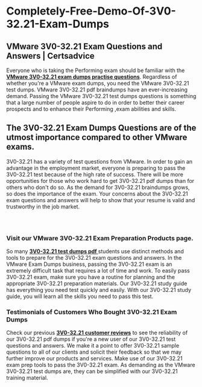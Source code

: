 # Completely-Free-Demo-Of-3V0-32.21-Exam-Dumps
<h2><strong>VMware 3V0-32.21 Exam Questions and Answers | Certsadvice</strong></h2> <p>Everyone who is taking the Performing exam should be familiar with the <a href="http://www.certsadvice.com/vmware/3v0-32.21-practice-questions"><strong>VMware 3V0-32.21 exam dumps practise questions</strong></a>. Regardless of whether you&#39;re a VMware exam dumps, you need the VMware 3V0-32.21 test dumps. VMware 3V0-32.21 pdf braindumps have an ever-increasing demand. Passing the VMware 3V0-32.21 test dumps questions is something that a large number of people aspire to do in order to better their career prospects and to enhance their Performing ,exam abilities and skills.</p> <h2><strong>The 3V0-32.21 Exam Dumps Questions are of the utmost importance compared to other VMware exams.</strong></h2> <p>3V0-32.21 has a variety of test questions from VMware. In order to gain an advantage in the employment market, everyone is preparing to pass the 3V0-32.21 test because of the high rate of success. There will be more opportunities for those who work hard to get 3V0-32.21 pdf dumps than for others who don&#39;t do so. As the demand for 3V0-32.21 braindumps grows, so does the importance of the exam. Your concerns about the 3V0-32.21 exam questions and answers will help to show that your resume is valid and trustworthy in the job market.</p> <p><a href="http://www.certsadvice.com/vmware/3v0-32.21-practice-questions" style="display: block; padding: 1em 0; text-align: center; "><img alt="" src="https://1.bp.blogspot.com/-RUOr8Wn-CRk/YUYAxC8kcHI/AAAAAAAAAnw/F7BbdI3tw8QDj5z8iX0vQAioQzKiUxduwCLcBGAsYHQ/s0/unnamed.jpg" /></a></p> <h3><strong>Visit our VMware 3V0-32.21 Exam Preparation Products page.</strong></h3> <p>So many <a href="http://www.certsadvice.com/vmware/3v0-32.21-practice-questions"><strong>3V0-32.21 test dumps pdf </strong></a>students use distinct methods and tools to prepare for the 3V0-32.21 exam questions and answers. In the VMware Exam Dumps business, passing the 3V0-32.21 exam is an extremely difficult task that requires a lot of time and work. To easily pass 3V0-32.21 exam, make sure you have a routine for planning and the appropriate 3V0-32.21 preparation materials. Our 3V0-32.21 study guide has everything you need test quickly and easily. With our 3V0-32.21 study guide, you will learn all the skills you need to pass this test.</p> <h3><strong>Testimonials of Customers Who Bought 3V0-32.21 Exam Dumps</strong></h3> <p>Check our previous <a href="http://www.certsadvice.com/vmware/3v0-32.21-practice-questions"><strong>3V0-32.21 customer reviews</strong></a> to see the reliability of our 3V0-32.21 pdf dumps if you&#39;re a new user of our 3V0-32.21 test questions and answers. We make it a point to offer 3V0-32.21 sample questions to all of our clients and solicit their feedback so that we may further improve our products and services. Make use of our 3V0-32.21 exam prep tools to pass the 3V0-32.21 exam. As demanding as the VMware 3V0-32.21 test dumps are, they can be simplified with our 3V0-32.21 training material.</p>
